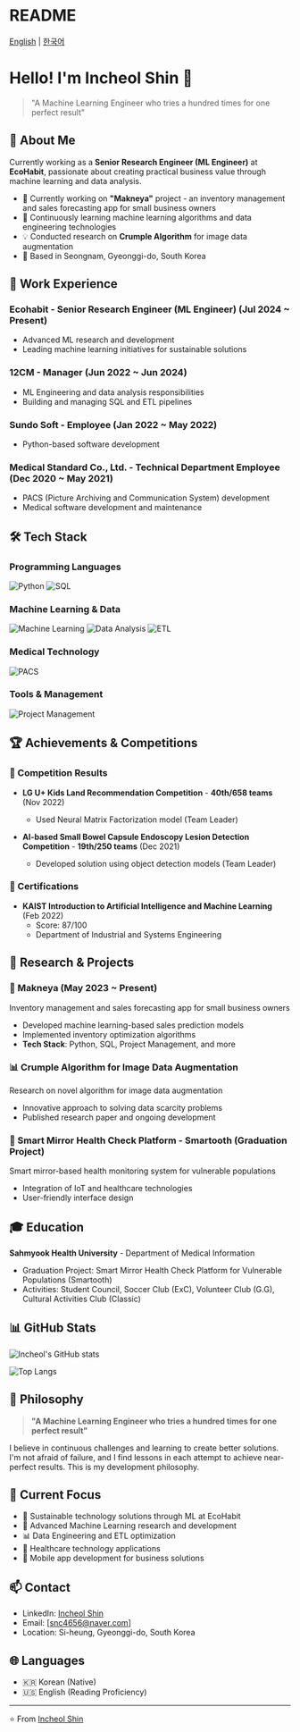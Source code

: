 # README

[English](README.md) | [한국어](README.ko.md)

# Hello! I'm Incheol Shin 👋

> "A Machine Learning Engineer who tries a hundred times for one perfect result"

## 🚀 About Me

Currently working as a **Senior Research Engineer (ML Engineer)** at **EcoHabit**, passionate about creating practical business value through machine learning and data analysis.

- 🔭 Currently working on **"Makneya"** project - an inventory management and sales forecasting app for small business owners
- 🌱 Continuously learning machine learning algorithms and data engineering technologies
- 💡 Conducted research on **Crumple Algorithm** for image data augmentation
- 📍 Based in Seongnam, Gyeonggi-do, South Korea

## 💼 Work Experience

### Ecohabit - Senior Research Engineer (ML Engineer) (Jul 2024 ~ Present)
- Advanced ML research and development
- Leading machine learning initiatives for sustainable solutions

### 12CM - Manager (Jun 2022 ~ Jun 2024)
- ML Engineering and data analysis responsibilities
- Building and managing SQL and ETL pipelines

### Sundo Soft - Employee (Jan 2022 ~ May 2022)
- Python-based software development

### Medical Standard Co., Ltd. - Technical Department Employee (Dec 2020 ~ May 2021)
- PACS (Picture Archiving and Communication System) development
- Medical software development and maintenance

## 🛠️ Tech Stack

### Programming Languages
![Python](https://img.shields.io/badge/Python-3776AB?style=for-the-badge&logo=python&logoColor=white)
![SQL](https://img.shields.io/badge/SQL-336791?style=for-the-badge&logo=postgresql&logoColor=white)

### Machine Learning & Data
![Machine Learning](https://img.shields.io/badge/Machine%20Learning-FF6F00?style=for-the-badge&logo=tensorflow&logoColor=white)
![Data Analysis](https://img.shields.io/badge/Data%20Analysis-4285F4?style=for-the-badge&logo=google-analytics&logoColor=white)
![ETL](https://img.shields.io/badge/ETL-FF6600?style=for-the-badge&logo=apache-airflow&logoColor=white)

### Medical Technology
![PACS](https://img.shields.io/badge/PACS-00BCD4?style=for-the-badge&logo=medical&logoColor=white)

### Tools & Management
![Project Management](https://img.shields.io/badge/Project%20Management-0052CC?style=for-the-badge&logo=jira&logoColor=white)

## 🏆 Achievements & Competitions

### 🥇 Competition Results
- **LG U+ Kids Land Recommendation Competition** - **40th/658 teams** (Nov 2022)
  - Used Neural Matrix Factorization model (Team Leader)
  
- **AI-based Small Bowel Capsule Endoscopy Lesion Detection Competition** - **19th/250 teams** (Dec 2021)
  - Developed solution using object detection models (Team Leader)

### 📜 Certifications
- **KAIST Introduction to Artificial Intelligence and Machine Learning** (Feb 2022)
  - Score: 87/100
  - Department of Industrial and Systems Engineering

## 🔬 Research & Projects

### 📱 Makneya (May 2023 ~ Present)
Inventory management and sales forecasting app for small business owners
- Developed machine learning-based sales prediction models
- Implemented inventory optimization algorithms
- **Tech Stack**: Python, SQL, Project Management, and more

### 📊 Crumple Algorithm for Image Data Augmentation
Research on novel algorithm for image data augmentation
- Innovative approach to solving data scarcity problems
- Published research paper and ongoing development

### 🏥 Smart Mirror Health Check Platform - Smartooth (Graduation Project)
Smart mirror-based health monitoring system for vulnerable populations
- Integration of IoT and healthcare technologies
- User-friendly interface design

## 🎓 Education

**Sahmyook Health University** - Department of Medical Information
- Graduation Project: Smart Mirror Health Check Platform for Vulnerable Populations (Smartooth)
- Activities: Student Council, Soccer Club (ExC), Volunteer Club (G.G), Cultural Activities Club (Classic)

## 📊 GitHub Stats

![Incheol's GitHub stats](https://github-readme-stats.vercel.app/api?username=InChil2&show_icons=true&theme=radical)

![Top Langs](https://github-readme-stats.vercel.app/api/top-langs/?username=InChil2&layout=compact&theme=radical)

## 🌟 Philosophy

> **"A Machine Learning Engineer who tries a hundred times for one perfect result"**

I believe in continuous challenges and learning to create better solutions. I'm not afraid of failure, and I find lessons in each attempt to achieve near-perfect results. This is my development philosophy.

## 🎯 Current Focus

- 🌱 Sustainable technology solutions through ML at EcoHabit
- 🤖 Advanced Machine Learning research and development
- 📊 Data Engineering and ETL optimization
- 🏥 Healthcare technology applications
- 📱 Mobile app development for business solutions

## 📫 Contact

- LinkedIn: [Incheol Shin](https://www.linkedin.com/in/인철신)
- Email: [snc4656@naver.com]
- Location: Si-heung, Gyeonggi-do, South Korea

## 🌐 Languages

- 🇰🇷 Korean (Native)
- 🇺🇸 English (Reading Proficiency)

---

⭐️ From [Incheol Shin](https://github.com/InChil2)
